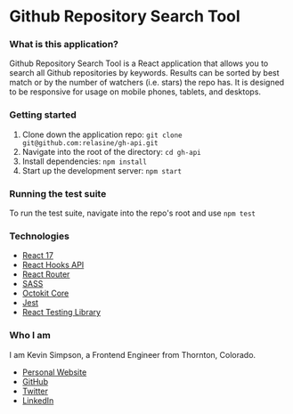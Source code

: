 # Github Repository Search Tool

### What is this application?

Github Repository Search Tool is a React application that allows you to search all Github repositories by keywords. Results can be sorted by best match or by the number of watchers (i.e. stars) the repo has. It is designed to be responsive for usage on mobile phones, tablets, and desktops.

### Getting started

1. Clone down the application repo: `git clone git@github.com:relasine/gh-api.git`
2. Navigate into the root of the directory: `cd gh-api`
3. Install dependencies: `npm install`
4. Start up the development server: `npm start`

### Running the test suite

To run the test suite, navigate into the repo's root and use `npm test`

### Technologies

- [React 17](https://www.reactjs.org)
- [React Hooks API](https://reactjs.org/docs/hooks-intro.html)
- [React Router](https://reactjs.org/docs/hooks-intro.html)
- [SASS](https://sass-lang.com/)
- [Octokit Core](https://github.com/octokit/core.js/)
- [Jest](https://jestjs.io/)
- [React Testing Library](https://testing-library.com/docs/react-testing-library/intro/)

### Who I am

I am Kevin Simpson, a Frontend Engineer from Thornton, Colorado.

- [Personal Website](https://www.kevincodes.io/)
- [GitHub](https://github.com/relasine)
- [Twitter](https://twitter.com/relasine)
- [LinkedIn](https://www.linkedin.com/in/kevinjohnsimpson/)
